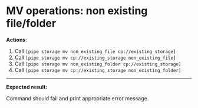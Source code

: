 # MV operations: non existing file/folder

**Actions**:
1.	Call `[pipe storage mv non_existing_file cp://existing_storage]`
2.	Call `[pipe storage mv cp://existing_storage non_existing_file]`
3.	Call `[pipe storage mv non_existing_folder cp://existing_storage]`
4.	Call `[pipe storage mv cp://existing_storage non_existing_folder]`


***
**Expected result:**

Command should fail and print appropriate error message.